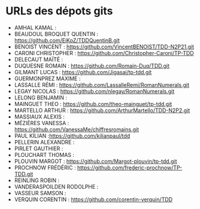 # URLs des dépots gits

* AMHAL KAMAL :
* BEAUDOUL BROQUET  QUENTIN : https://github.com/EiKoZ/TDDQuentinB.git
* BENOIST VINCENT : https://github.com/VincentBENOIST/TDD-N2P21.git
* CARONI  CHRISTOPHER : https://github.com/Christopher-Caroni/TP-TDD
* DELECAUT  MAÏTÉ :
* DUQUESNE  ROMAIN  : https://github.com/Romain-Duq/TDD.git
* GILMANT LUCAS : https://github.com/Jigasai/tp-tdd.git
* GUERMONPREZ MAXIME  :
* LASSALLE  RÉMI  : https://github.com/LassalleRemi/RomanNumerals.git
* LEGAY NICOLAS : https://github.com/nlegay/RomanNumerals.git
* LELONG  BENJAMIN  :
* MAINGUET  THEO  : https://github.com/theo-mainguet/tp-tdd.git
* MARTELLO  ARTHUR  : https://github.com/ArthurMartello/TDD-N2P2.git
* MASSIAUX  ALEXIS  :
* MÉZIÈRES  VANESSA : https://github.com/VanessaMe/chiffresromains.git
* PAUL  KILIAN  :https://github.com/kilianpaul/tdd
* PELLERIN  ALEXANDRE :
* PIRLET  GAUTHIER  :
* PLOUCHART THOMAS  :
* PLOUVIN MARGOT  : https://github.com/Margot-plouvin/tp-tdd.git
* PROCHNOW  FRÉDÉRIC  : https://github.com/frederic-prochnow/TP-TDD.git
* REINLING  ROBIN :
* VANDERASPOILDEN RODOLPHE  :
* VASSEUR SAMSON  :
* VERQUIN CORENTIN  : https://github.com/corentin-verquin/TDD
